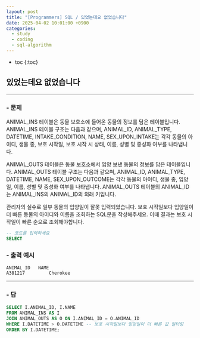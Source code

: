 ```yaml
---
layout: post
title: "[Programmers] SQL / 있었는데요 없었습니다"
date: 2025-04-02 10:01:00 +0900
categories: 
  - study
  - coding
  - sql-algorithm
---
```


* toc
{:toc}

## 있었는데요 없었습니다

---

### - 문제

ANIMAL_INS 테이블은 동물 보호소에 들어온 동물의 정보를 담은 테이블입니다. ANIMAL_INS 테이블 구조는 다음과 같으며, ANIMAL_ID, ANIMAL_TYPE, DATETIME, INTAKE_CONDITION, NAME, SEX_UPON_INTAKE는 각각 동물의 아이디, 생물 종, 보호 시작일, 보호 시작 시 상태, 이름, 성별 및 중성화 여부를 나타냅니다.

ANIMAL_OUTS 테이블은 동물 보호소에서 입양 보낸 동물의 정보를 담은 테이블입니다. ANIMAL_OUTS 테이블 구조는 다음과 같으며, ANIMAL_ID, ANIMAL_TYPE, DATETIME, NAME, SEX_UPON_OUTCOME는 각각 동물의 아이디, 생물 종, 입양일, 이름, 성별 및 중성화 여부를 나타냅니다. ANIMAL_OUTS 테이블의 ANIMAL_ID는 ANIMAL_INS의 ANIMAL_ID의 외래 키입니다.

관리자의 실수로 일부 동물의 입양일이 잘못 입력되었습니다. 보호 시작일보다 입양일이 더 빠른 동물의 아이디와 이름을 조회하는 SQL문을 작성해주세요. 이때 결과는 보호 시작일이 빠른 순으로 조회해야합니다.

```sql
-- 코드를 입력하세요
SELECT
```

### - 출력 예시

```
ANIMAL_ID	NAME
A381217	        Cherokee
```

<!-- >  -->

---

### - 답

```sql
SELECT I.ANIMAL_ID, I.NAME
FROM ANIMAL_INS AS I
JOIN ANIMAL_OUTS AS O ON I.ANIMAL_ID = O.ANIMAL_ID
WHERE I.DATETIME > O.DATETIME -- 보호 시작일보다 잉양일이 더 빠른 값 필터링
ORDER BY I.DATETIME;
```

<!--  -->
